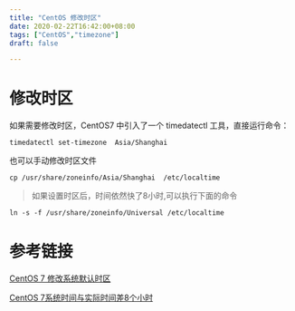 ```yaml
---
title: "CentOS 修改时区"
date: 2020-02-22T16:42:00+08:00
tags: ["CentOS","timezone"]
draft: false 

---
```


# 修改时区

如果需要修改时区，CentOS7 中引入了一个 timedatectl 工具，直接运行命令：

`timedatectl set-timezone  Asia/Shanghai`

也可以手动修改时区文件 

`cp /usr/share/zoneinfo/Asia/Shanghai  /etc/localtime`

> 如果设置时区后，时间依然快了8小时,可以执行下面的命令

`ln -s -f /usr/share/zoneinfo/Universal /etc/localtime`

# 参考链接

[CentOS 7 修改系统默认时区](https://my.oschina.net/imhuayi/blog/800202)

[CentOS 7系统时间与实际时间差8个小时](https://blog.csdn.net/lin521lh/article/details/78456654)
